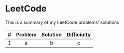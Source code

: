 # LeetCode

This is a summary of my LeetCode problems' solutions

| # | Problem | Solution | Difficiulty |
|:-:|:-:|:-:|:-:|
|1|a|b|c|

